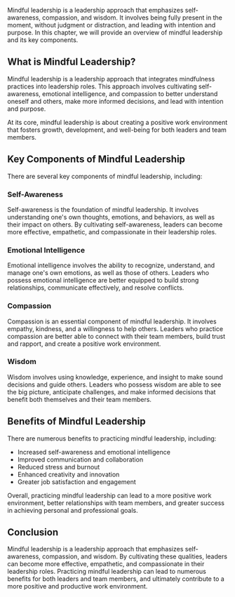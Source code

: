 
Mindful leadership is a leadership approach that emphasizes self-awareness, compassion, and wisdom. It involves being fully present in the moment, without judgment or distraction, and leading with intention and purpose. In this chapter, we will provide an overview of mindful leadership and its key components.

What is Mindful Leadership?
---------------------------

Mindful leadership is a leadership approach that integrates mindfulness practices into leadership roles. This approach involves cultivating self-awareness, emotional intelligence, and compassion to better understand oneself and others, make more informed decisions, and lead with intention and purpose.

At its core, mindful leadership is about creating a positive work environment that fosters growth, development, and well-being for both leaders and team members.

Key Components of Mindful Leadership
------------------------------------

There are several key components of mindful leadership, including:

### Self-Awareness

Self-awareness is the foundation of mindful leadership. It involves understanding one's own thoughts, emotions, and behaviors, as well as their impact on others. By cultivating self-awareness, leaders can become more effective, empathetic, and compassionate in their leadership roles.

### Emotional Intelligence

Emotional intelligence involves the ability to recognize, understand, and manage one's own emotions, as well as those of others. Leaders who possess emotional intelligence are better equipped to build strong relationships, communicate effectively, and resolve conflicts.

### Compassion

Compassion is an essential component of mindful leadership. It involves empathy, kindness, and a willingness to help others. Leaders who practice compassion are better able to connect with their team members, build trust and rapport, and create a positive work environment.

### Wisdom

Wisdom involves using knowledge, experience, and insight to make sound decisions and guide others. Leaders who possess wisdom are able to see the big picture, anticipate challenges, and make informed decisions that benefit both themselves and their team members.

Benefits of Mindful Leadership
------------------------------

There are numerous benefits to practicing mindful leadership, including:

* Increased self-awareness and emotional intelligence
* Improved communication and collaboration
* Reduced stress and burnout
* Enhanced creativity and innovation
* Greater job satisfaction and engagement

Overall, practicing mindful leadership can lead to a more positive work environment, better relationships with team members, and greater success in achieving personal and professional goals.

Conclusion
----------

Mindful leadership is a leadership approach that emphasizes self-awareness, compassion, and wisdom. By cultivating these qualities, leaders can become more effective, empathetic, and compassionate in their leadership roles. Practicing mindful leadership can lead to numerous benefits for both leaders and team members, and ultimately contribute to a more positive and productive work environment.
